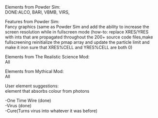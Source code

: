 Elements from Powder Sim:<br />
DONE:ALCO, BARI, VBMB, VIRS,
 
Features from Powder Sim:<br />
Fancy graphics (same as Powder Sim and add the ability to increase the screen resolution while in fullscreen mode (how-to: replace XRES/YRES with ints that are propagated throughout the 200+ source code files,make fullscreening reinitialize the pmap array and update the particle limit and make it iron sure that XRES%CELL and YRES%CELL are both 0)
 
Elements from The Realistic Science Mod:<br />
All
 
Elements from Mythical Mod:<br />
All
 
 
User element suggestions:<br />
<iamaway> element that absorbs colour from photons<br />
 
-One Time Wire (done)<br />
-Virus (done)<br />
-Cure(Turns virus into whatever it was before) <br />

